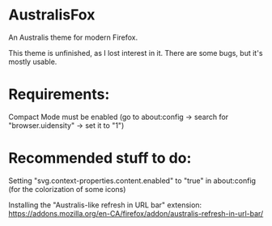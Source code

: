 # AustralisFox
An Australis theme for modern Firefox.

This theme is unfinished, as I lost interest in it. There are some bugs, but it's mostly usable.

# Requirements:

Compact Mode must be enabled (go to about:config -> search for "browser.uidensity" -> set it to "1")

# Recommended stuff to do:

Setting "svg.context-properties.content.enabled" to "true" in about:config (for the colorization of some icons)

Installing the "Australis-like refresh in URL bar" extension: https://addons.mozilla.org/en-CA/firefox/addon/australis-refresh-in-url-bar/
